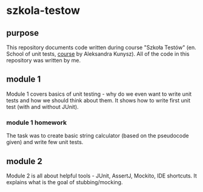 # szkola-testow

## purpose

This repository documents code written during course "Szkoła Testów" (en. School of unit tests, [course](https://szkolatestow.online/) by Aleksandra Kunysz). 
All of the code in this repository was written by me. 

## module 1
Module 1 covers basics of unit testing - why do we even want to write unit tests and how we should think about them. It shows how to write first unit test (with and without JUnit).

### module 1 homework
The task was to create basic string calculator (based on the pseudocode given) and write few unit tests. 

## module 2
Module 2 is all about helpful tools - JUnit, AssertJ, Mockito, IDE shortcuts. It explains what is the goal of stubbing/mocking.
